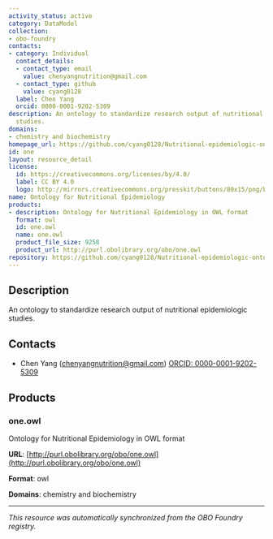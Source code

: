 ```yaml
---
activity_status: active
category: DataModel
collection:
- obo-foundry
contacts:
- category: Individual
  contact_details:
  - contact_type: email
    value: chenyangnutrition@gmail.com
  - contact_type: github
    value: cyang0128
  label: Chen Yang
  orcid: 0000-0001-9202-5309
description: An ontology to standardize research output of nutritional epidemiologic
  studies.
domains:
- chemistry and biochemistry
homepage_url: https://github.com/cyang0128/Nutritional-epidemiologic-ontologies
id: one
layout: resource_detail
license:
  id: https://creativecommons.org/licenses/by/4.0/
  label: CC BY 4.0
  logo: http://mirrors.creativecommons.org/presskit/buttons/80x15/png/by.png
name: Ontology for Nutritional Epidemiology
products:
- description: Ontology for Nutritional Epidemiology in OWL format
  format: owl
  id: one.owl
  name: one.owl
  product_file_size: 9258
  product_url: http://purl.obolibrary.org/obo/one.owl
repository: https://github.com/cyang0128/Nutritional-epidemiologic-ontologies
---
```

## Description

An ontology to standardize research output of nutritional epidemiologic studies.

## Contacts

- Chen Yang (chenyangnutrition@gmail.com) [ORCID: 0000-0001-9202-5309](https://orcid.org/0000-0001-9202-5309)

## Products

### one.owl

Ontology for Nutritional Epidemiology in OWL format

**URL**: [http://purl.obolibrary.org/obo/one.owl](http://purl.obolibrary.org/obo/one.owl)

**Format**: owl

**Domains**: chemistry and biochemistry

---

*This resource was automatically synchronized from the OBO Foundry registry.*